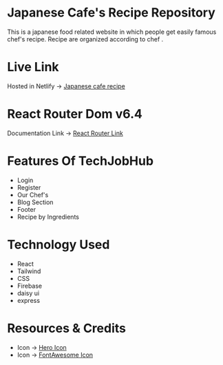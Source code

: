 # Japanese Cafe's Recipe Repository

This is a japanese food related website in which people get easily famous chef's recipe. Recipe are organized according to chef .

# Live Link

Hosted in Netlify -> [Japanese cafe recipe](https://japanesecaferecipe.netlify.app/)

# React Router Dom v6.4

Documentation Link -> [React Router Link](https://reactrouter.com/en/main/start/overview)

# Features Of TechJobHub

- Login
- Register
- Our Chef's
- Blog Section
- Footer
- Recipe by Ingredients

# Technology Used

- React
- Tailwind
- CSS
- Firebase
- daisy ui
- express

<!-- # React Toastify

Documentation Link -> [React Toastify](https://www.npmjs.com/package/react-toastify) -->

# Resources & Credits

- Icon -> [Hero Icon](https://heroicons.com/)
- Icon -> [FontAwesome Icon](https://fontawesome.com/)
